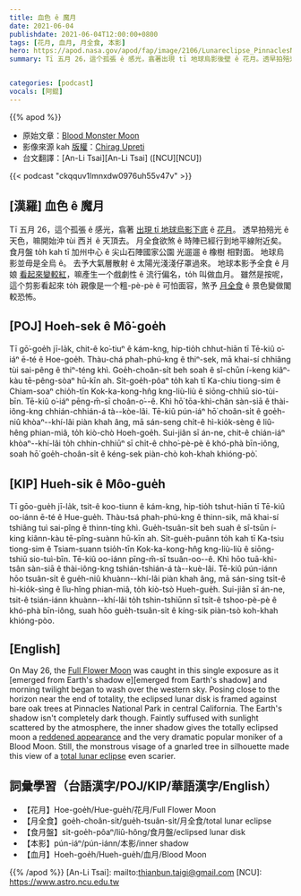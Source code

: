 ```yaml
---
title: 血色 ê 魔月
date: 2021-06-04
publishdate: 2021-06-04T12:00:00+0800
tags: [花月, 血月, 月全食, 本影]
hero: https://apod.nasa.gov/apod/fap/image/2106/Lunareclipse_PinnaclesNationalPark.jpg
summary: Tī 五月 26，這个孤張 ê 感光，翕著出現 tī 地球烏影後壁 ê 花月。透早拍殕光 ê 天色，嘛開始 tùi 西爿 ê 天空沖過。


categories: [podcast]
vocals: [阿錕]
---
```


{{% apod %}}

- 原始文章：[Blood Monster Moon](https://apod.nasa.gov/apod/ap210604.html)
- 影像來源 kah [版權][copyright]：[Chirag Upreti](https://chiragupreti.com/contact/)
- 台文翻譯：[An-Li Tsai][An-Li Tsai] ([NCU][NCU])

{{< podcast "ckqquv1lmnxdw0976uh55v47v" >}}

## [漢羅] 血色 ê 魔月

Tī 五月 26，這个孤張 ê 感光，翕著 [出現 tī 地球烏影下底][emerged from Earth's shadow t] ê [花月][Full Flower Moon]。
透早拍殕光 ê 天色，嘛開始沖 tùi 西爿 ê 天頂去。
月全食欲煞 ê 時陣已經行到地平線附近矣。
食月盤 to̍h kah tī 加州中心 ê 尖山石陣國家公園 光遛遛 ê 橡樹 相對面。
地球烏影並毋是全烏 ê。
去予大氣層散射 ê 太陽光淺淺仔罩過來。
地球本影予全食 ê 月娘 [看起來變較紅][reddened appearance t]，嘛產生一个戲劇性 ê 流行偏名，to̍h 叫做血月。
雖然是按呢，這个剪影看起來 to̍h 親像是一个粗-pè-pè ê 可怕面容，煞予 [月全食][total lunar eclipse] ê 景色變做閣較恐怖。


## [POJ] Hoeh-sek ê Mô͘-goe̍h

Tī gō͘-goe̍h jī-la̍k, chit-ê ko͘-tiuⁿ ê kám-kng, hip-tio̍h chhut-hiān tī Tē-kiû o͘-iáⁿ ē-té ê Hoe-goe̍h.
Thàu-chá phah-phú-kng ê thiⁿ-sek, mā khai-sí chhiâng tùi sai-pêng ê thiⁿ-téng khì.
Goe̍h-choân-si̍t beh soah ê sî-chūn í-keng kiâⁿ-kàu tē-pêng-sòaⁿ hū-kīn ah.
Si̍t-goe̍h-pôaⁿ to̍h kah tī Ka-chiu tiong-sim ê Chiam-soaⁿ chio̍h-tīn Kok-ka-kong-hn̂g kng-liù-liù ê siōng-chhiū sio-tùi-bīn.
Tē-kiû o͘-iáⁿ pēng-m̄-sī choân-o͘--ê.
Khì hō͘ tōa-khì-chân sàn-siā ê thài-iông-kng chhián-chhián-á tà--kòe-lâi.
Tē-kiû pún-iáⁿ hō͘ choân-si̍t ê goe̍h-niû khòaⁿ--khí-lâi piàn khah âng, mā sán-seng chi̍t-ê hì-kio̍k-sèng ê liû-hêng phian-miâ, to̍h kiò-chò Hoeh-goe̍h.
Sui-jiân sī án-ne, chit-ê chián-iáⁿ khòaⁿ--khí-lâi to̍h chhin-chhiūⁿ sī chi̍t-ê chho͘-pè-pè ê khó-phà bīn-iông, soah hō͘ goe̍h-choân-si̍t ê kéng-sek piàn-chò koh-khah khióng-pò͘.


## [KIP] Hueh-sik ê Môo-gue̍h

Tī gōo-gue̍h jī-la̍k, tsit-ê koo-tiunn ê kám-kng, hip-tio̍h tshut-hiān tī Tē-kiû oo-iánn ē-té ê Hue-gue̍h.
Thàu-tsá phah-phú-kng ê thinn-sik, mā khai-sí tshiâng tuì sai-pîng ê thinn-tíng khì.
Gue̍h-tsuân-si̍t beh suah ê sî-tsūn í-king kiânn-kàu tē-pîng-suànn hū-kīn ah.
Si̍t-gue̍h-puânn to̍h kah tī Ka-tsiu tiong-sim ê Tsiam-suann tsio̍h-tīn Kok-ka-kong-hn̂g kng-liù-liù ê siōng-tshiū sio-tuì-bīn.
Tē-kiû oo-iánn pīng-m̄-sī tsuân-oo--ê.
Khì hōo tuā-khì-tsân sàn-siā ê thài-iông-kng tshián-tshián-á tà--kuè-lâi.
Tē-kiû pún-iánn hōo tsuân-si̍t ê gue̍h-niû khuànn--khí-lâi piàn khah âng, mā sán-sing tsi̍t-ê hì-kio̍k-sìng ê lîu-hîng phian-miâ, to̍h kiò-tsò Hueh-gue̍h.
Sui-jiân sī án-ne, tsit-ê tsián-iánn khuànn--khí-lâi to̍h tshin-tshiūnn sī tsi̍t-ê tshoo-pè-pè ê khó-phà bīn-iông, suah hōo gue̍h-tsuân-si̍t ê kíng-sik piàn-tsò koh-khah khióng-pòo.



## [English]

On May 26, the [Full Flower Moon][Full Flower Moon] was caught in this single exposure as it [emerged from Earth's shadow e][emerged from Earth's shadow] and morning twilight began to wash over the western sky.
Posing close to the horizon near the end of totality, the eclipsed lunar disk is framed against bare oak trees at Pinnacles National Park in central California. The Earth's shadow isn't completely dark though.
Faintly suffused with sunlight scattered by the atmosphere, the inner shadow gives the totally eclipsed moon a [reddened appearance][reddened appearance e] and the very dramatic popular moniker of a Blood Moon.
Still, the monstrous visage of a gnarled tree in silhouette made this view of a [total lunar eclipse][total lunar eclipse] even scarier.

## 詞彙學習（台語漢字/POJ/KIP/華語漢字/English）

- 【花月】Hoe-goe̍h/Hue-gue̍h/花月/Full Flower Moon
- 【月全食】goe̍h-choân-si̍t/gue̍h-tsuân-si̍t/月全食/total lunar eclipse
- 【食月盤】si̍t-goe̍h-pôaⁿ/liû-hông/食月盤/eclipsed lunar disk
- 【本影】pún-iáⁿ/pún-iánn/本影/inner shadow
- 【血月】Hoeh-goe̍h/Hueh-gue̍h/血月/Blood Moon


{{% /apod %}}
[An-Li Tsai]: mailto:thianbun.taigi@gmail.com
[NCU]: https://www.astro.ncu.edu.tw

[copyright]: https://apod.nasa.gov/apod/fap/lib/about_apod.html#srapply

[Full Flower Moon]:https://solarsystem.nasa.gov/news/1864/the-next-full-moon-is-the-super-flower-blood-moon-and-an-eclipse/
[emerged from Earth's shadow t]:https://apod.tw/daily/20210525/
[emerged from Earth's shadow e]:https://apod.nasa.gov/apod/ap210525.html
[reddened appearance t]:https://apod.tw/daily/20210528/
[reddened appearance e]:https://apod.nasa.gov/apod/ap210528.html
[total lunar eclipse]:https://svs.gsfc.nasa.gov/4902
